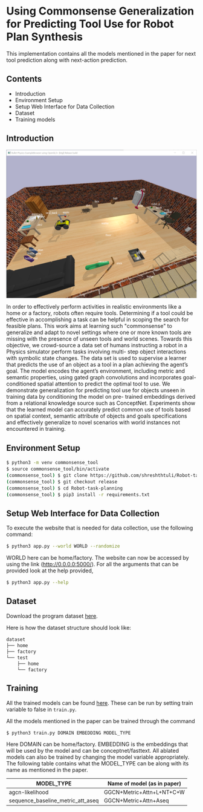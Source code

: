 # Using Commonsense Generalization for Predicting Tool Use for Robot Plan Synthesis

This implementation contains all the models mentioned in the paper for next tool prediction along with next-action prediction.

## Contents 
- Introduction
- Environment Setup
- Setup Web Interface for Data Collection
- Dataset
- Training models

## Introduction

<img src="/screenshot.png" width="700" align="middle">

In order to effectively perform activities in realistic environments
like a home or a factory, robots often require tools. Determining if a 
tool could be effective in accomplishing a task can be helpful in scoping 
the search for feasible plans. This work aims at learning such "commonsense" 
to generalize and adapt to novel settings where one or more known tools are 
missing with the presence of unseen tools and world scenes. 
Towards this objective, we crowd-source a data set of humans instructing a 
robot in a Physics simulator perform tasks involving multi- step object 
interactions with symbolic state changes. The data set is used to supervise a learner
that predicts the use of an object as a tool in a plan achieving the agent’s goal. 
The model encodes the agent’s environment, including metric and semantic properties, 
using gated graph convolutions and incorporates goal- conditioned spatial attention
to predict the optimal tool to use. We demonstrate generalization for predicting
tool use for objects unseen in training data by conditioning the model on 
pre- trained embeddings derived from a relational knowledge source such as ConceptNet.
Experiments show that the learned model can accurately predict common use of tools
based on spatial context, semantic attribute of objects and goals specifications
and effectively generalize to novel scenarios with world instances not encountered in training.

## Environment Setup

```bash
$ python3 -m venv commonsense_tool
$ source commonsense_tool/bin/activate
(commonsense_tool) $ git clone https://github.com/shreshthtuli/Robot-task-planning.git
(commonsense_tool) $ git checkout release
(commonsense_tool) $ cd Robot-task-planning
(commonsense_tool) $ pip3 install -r requirements.txt
```

## Setup Web Interface for Data Collection
To execute the website that is needed for data collection, use the following command:
```bash
$ python3 app.py --world WORLD --randomize
```
WORLD here can be home/factory.
The website can now be accessed by using the link (http://0.0.0.0:5000/).
For all the arguments that can be provided look at the help provided,

```bash
$ python3 app.py --help
```

## Dataset

Download the program dataset [here](https://drive.google.com/file/d/1txrMTiVnhxBhblf6ypGJ_m3jr3MBBlUe/view?usp=sharing).

Here is how the dataset structure should look like:

```
dataset
├── home
├── factory
└── test
    ├── home
    └── factory
```

## Training

All the trained models can be found [here](http://xyz/temp_placeholder). These can be run by setting
train variable to false in `train.py`.

All the models mentioned in the paper can be trained through the command

```bash
$ python3 train.py DOMAIN EMBEDDING MODEL_TYPE
```
Here DOMAIN can be home/factory.
EMBEDDING is the embeddings that will be used by the model
and can be conceptnet/fasttext.
All ablated models can also be trained by changing the model variable appropriately. The following table
contains what the MODEL_TYPE can be along with its name as mentioned in the paper.

| MODEL_TYPE                        | Name of model (as in paper) |
| --------------------------------- | --------------------------- |
| agcn-likelihood                   | GGCN+Metric+Attn+L+NT+C+W   |
| sequence_baseline_metric_att_aseq | GGCN+Metric+Attn+Aseq       |


